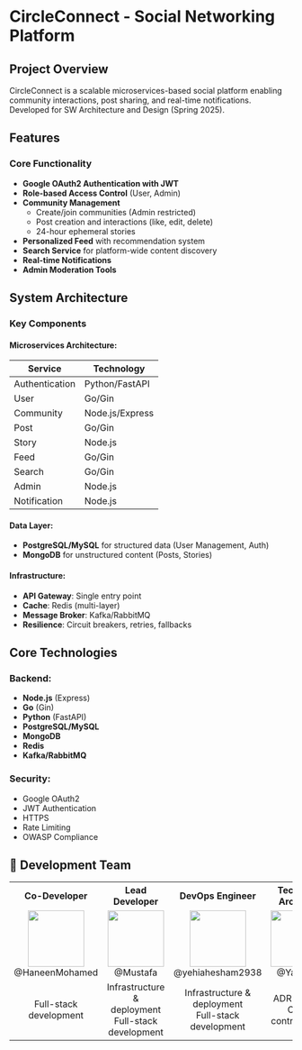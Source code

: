 <!--

**Here are some ideas to get you started:**

🙋‍♀️ A short introduction - what is your organization all about?
🌈 Contribution guidelines - how can the community get involved?
👩‍💻 Useful resources - where can the community find your docs? Is there anything else the community should know?
🍿 Fun facts - what does your team eat for breakfast?
🧙 Remember, you can do mighty things with the power of [Markdown](https://docs.github.com/github/writing-on-github/getting-started-with-writing-and-formatting-on-github/basic-writing-and-formatting-syntax)
-->

# CircleConnect - Social Networking Platform  

## Project Overview  
CircleConnect is a scalable microservices-based social platform enabling community interactions, post sharing, and real-time notifications. Developed for SW Architecture and Design (Spring 2025).  

## Features  
### Core Functionality  
- **Google OAuth2 Authentication with JWT**  
- **Role-based Access Control** (User, Admin)  
- **Community Management**  
  - Create/join communities (Admin restricted)  
  - Post creation and interactions (like, edit, delete)  
  - 24-hour ephemeral stories  
- **Personalized Feed** with recommendation system  
- **Search Service** for platform-wide content discovery  
- **Real-time Notifications**  
- **Admin Moderation Tools**  

## System Architecture  

### Key Components  
#### Microservices Architecture:  
| Service | Technology |  
|---------|------------|  
| Authentication | Python/FastAPI |  
| User | Go/Gin |  
| Community | Node.js/Express |  
| Post | Go/Gin |  
| Story | Node.js |  
| Feed | Go/Gin |  
| Search | Go/Gin |  
| Admin | Node.js |  
| Notification | Node.js |  

#### Data Layer:  
- **PostgreSQL/MySQL** for structured data (User Management, Auth)  
- **MongoDB** for unstructured content (Posts, Stories)  

#### Infrastructure:  
- **API Gateway**: Single entry point  
- **Cache**: Redis (multi-layer)  
- **Message Broker**: Kafka/RabbitMQ  
- **Resilience**: Circuit breakers, retries, fallbacks  

## Core Technologies  

### Backend:  
- **Node.js** (Express)  
- **Go** (Gin)  
- **Python** (FastAPI)  
- **PostgreSQL/MySQL**  
- **MongoDB**  
- **Redis**  
- **Kafka/RabbitMQ**  

### Security:  
- Google OAuth2  
- JWT Authentication  
- HTTPS  
- Rate Limiting  
- OWASP Compliance
  
## 👥 Development Team
<p align="center">
  <table align="center">
    <tr>
      <th align="center">Co-Developer</th>
      <th align="center">Lead Developer</th>
      <th align="center">DevOps Engineer</th>
      <th align="center">Technical Architect</th>
    </tr>
    <tr>
      <td align="center">
        <img src="https://avatars.githubusercontent.com/u/148449014?s=100" width="100"><br>
        @HaneenMohamed
      </td>
            <td align="center">
        <img src="https://avatars.githubusercontent.com/u/125549462?v=4" width="100"><br>
        @Mustafa
      </td>
      <td align="center">
        <img src="https://avatars.githubusercontent.com/u/121519896?s=100" width="100"><br>
        @yehiahesham2938
      </td>
      <td align="center">
        <img src="https://github.com/Yasmine.png" width="100"><br>
        @Yasmine
      </td>
    </tr>
    <tr>
      <td align="center">Full-stack development</td>
      <td align="center">Infrastructure & deployment<br>Full-stack development</td>
      <td align="center">Infrastructure & deployment<br>Full-stack development</td>
      <td align="center">ADR reports<br>Code contributions</td>
    </tr>
  </table>
</p>
